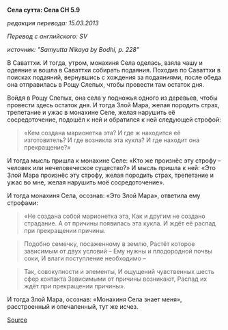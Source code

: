 **Села сутта: Села СН 5\.9**

_редакция перевода: 15\.03\.2013_

_Перевод с английского: SV_

_источник: "Samyutta Nikaya by Bodhi, p\. 228"_

В Саваттхи\. И тогда, утром, монахиня Села оделась, взяла чашу и одеяние и вошла в Саваттхи собирать подаяния\. Походив по Саваттхи в поисках подаяний, вернувшись с хождения за подаяниями, после обеда она отправилась в Рощу Слепых, чтобы провести там остаток дня\.

Войдя в Рощу Слепых, она села у подножья одного из деревьев, чтобы провести здесь остаток дня\. И тогда Злой Мара, желая породить страх, трепетание и ужас в монахине Селе, желая нарушить её сосредоточение, подошёл к ней и обратился к ней следующей строфой:

> «Кем создана марионетка эта? И где ж находится её изготовитель? И где возникла эта кукла? И где находит она прекращение?»

И тогда мысль пришла к монахине Селе: «Кто же произнёс эту строфу – человек или нечеловеческое существо?» И мысль пришла к ней: «Это Злой Мара произнёс эту строфу, желая породить страх, трепетание и ужас во мне, желая нарушить моё сосредоточение»\.

И тогда монахиня Села, осознав: «Это Злой Мара», ответила ему строфами:

> «Не создана собой марионетка эта,
Как и другим не создано страдание\.
А от причины появилась эта кукла\.
И ждёт её распад при прекращении причины\.

> Подобно семечку, посаженному в землю,
Растёт которое зависимым от двух условий –
Ему нужны и плодородной почвы соки,
И влаги поступление необходимо –

> Так, совокупности и элементы,
И ощущений чувственных шесть сфер контакта
Зависимыми от причины возникают,
Распад их ждёт при прекращении причины»\.

И тогда Злой Мара, осознав: «Монахиня Села знает меня», расстроенный и опечаленный, тут же исчез\.

[Source](https://www\.theravada\.ru/Teaching/Canon/Suttanta/Texts/sn5_9\-sela\-sutta\-sv\.htm)